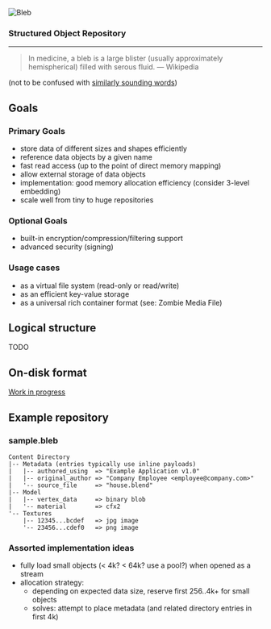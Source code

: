 ![Bleb](http://i.imgur.com/5hycZj5.png)

### Structured Object Repository
---
>In medicine, a bleb is a large blister (usually approximately hemispherical) filled with serous fluid.
>&mdash; Wikipedia

(not to be confused with [similarly sounding words](http://www.urbandictionary.com/define.php?term=pleb))

## Goals

### Primary Goals
- store data of different sizes and shapes efficiently
- reference data objects by a given name
- fast read access (up to the point of direct memory mapping)
- allow external storage of data objects
- implementation: good memory allocation efficiency (consider 3-level embedding)
- scale well from tiny to huge repositories

### Optional Goals
- built-in encryption/compression/filtering support
- advanced security (signing)

### Usage cases
- as a virtual file system (read-only or read/write)
- as an efficient key-value storage
- as a universal rich container format (see: Zombie Media File)

## Logical structure
TODO

## On-disk format
[Work in progress](doc/ondisk.txt)

## Example repository
### sample.bleb
```
Content Directory
|-- Metadata (entries typically use inline payloads)
|   |-- authored_using  => "Example Application v1.0"
|   |-- original_author => "Company Employee <employee@company.com>"
|   '-- source_file     => "house.blend"
|-- Model
|   |-- vertex_data     => binary blob
|   '-- material        => cfx2
'-- Textures
    |-- 12345...bcdef   => jpg image
    '-- 23456...cdef0   => png image
```

### Assorted implementation ideas
- fully load small objects (< 4k? < 64k? use a pool?) when opened as a stream
- allocation strategy:
    - depending on expected data size, reserve first 256..4k+ for small objects
    - solves: attempt to place metadata (and related directory entries in first 4k)
